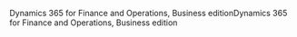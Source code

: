 <span data-ttu-id="68669-101">Dynamics 365 for Finance and Operations, Business edition</span><span class="sxs-lookup"><span data-stu-id="68669-101">Dynamics 365 for Finance and Operations, Business edition</span></span>

